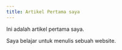 ```yaml
---
title: Artikel Pertama saya
---
```


Ini adalah artikel pertama saya.

Saya belajar untuk menulis sebuah website.
